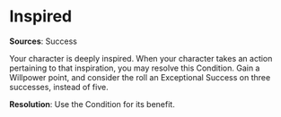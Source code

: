 # Inspired
**Sources**: Success

Your character is deeply inspired. When your character
takes an action pertaining to that inspiration, you may resolve
this Condition. Gain a Willpower point, and consider the
roll an Exceptional Success on three successes, instead of five.

**Resolution**: Use the Condition for its benefit.